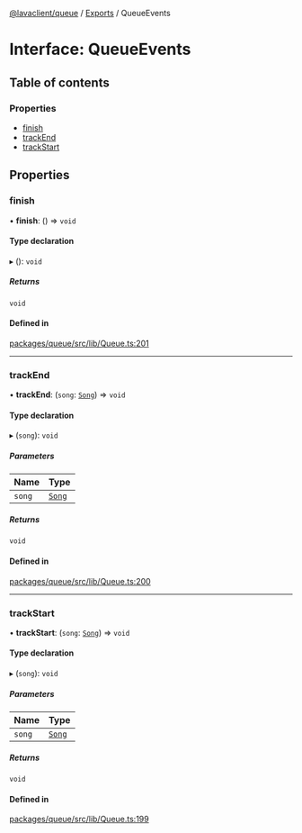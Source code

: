 [@lavaclient/queue](../README.md) / [Exports](../modules.md) / QueueEvents

# Interface: QueueEvents

## Table of contents

### Properties

- [finish](QueueEvents.md#finish)
- [trackEnd](QueueEvents.md#trackend)
- [trackStart](QueueEvents.md#trackstart)

## Properties

### finish

• **finish**: () => `void`

#### Type declaration

▸ (): `void`

##### Returns

`void`

#### Defined in

[packages/queue/src/lib/Queue.ts:201](https://github.com/lavaclient/plugins/blob/072af81/packages/queue/src/lib/Queue.ts#L201)

___

### trackEnd

• **trackEnd**: (`song`: [`Song`](../classes/Song.md)) => `void`

#### Type declaration

▸ (`song`): `void`

##### Parameters

| Name | Type |
| :------ | :------ |
| `song` | [`Song`](../classes/Song.md) |

##### Returns

`void`

#### Defined in

[packages/queue/src/lib/Queue.ts:200](https://github.com/lavaclient/plugins/blob/072af81/packages/queue/src/lib/Queue.ts#L200)

___

### trackStart

• **trackStart**: (`song`: [`Song`](../classes/Song.md)) => `void`

#### Type declaration

▸ (`song`): `void`

##### Parameters

| Name | Type |
| :------ | :------ |
| `song` | [`Song`](../classes/Song.md) |

##### Returns

`void`

#### Defined in

[packages/queue/src/lib/Queue.ts:199](https://github.com/lavaclient/plugins/blob/072af81/packages/queue/src/lib/Queue.ts#L199)
